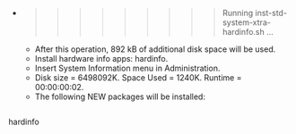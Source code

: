 * >>>>>>>>> Running inst-std-system-xtra-hardinfo.sh ...
  * After this operation, 892 kB of additional disk space will be used.
  * Install hardware info apps: hardinfo.
  * Insert System Information menu in Administration.
  * Disk size = 6498092K. Space Used = 1240K. Runtime = 00:00:00:02.
  * The following NEW packages will be installed:
  ```bash
hardinfo
  ```
